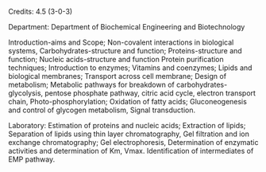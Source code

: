 Credits: 4.5 (3-0-3)

Department: Department of Biochemical Engineering and Biotechnology

Introduction-aims and Scope; Non-covalent interactions in biological systems, Carbohydrates-structure and function; Proteins-structure and function; Nucleic acids-structure and function Protein purification techniques; Introduction to enzymes; Vitamins and coenzymes; Lipids and biological membranes; Transport across cell membrane; Design of metabolism; Metabolic pathways for breakdown of carbohydrates-glycolysis, pentose phosphate pathway, citric acid cycle, electron transport chain, Photo-phosphorylation; Oxidation of fatty acids; Gluconeogenesis and control of glycogen metabolism, Signal transduction.

Laboratory: Estimation of proteins and nucleic acids; Extraction of lipids; Separation of lipids using thin layer chromatography, Gel filtration and ion exchange chromatography; Gel electrophoresis, Determination of enzymatic activities and determination of Km, Vmax. Identification of intermediates of EMP pathway.